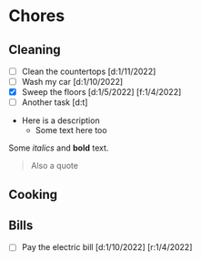 # Chores

## Cleaning

- [ ] Clean the countertops [d:1/11/2022]
- [ ] Wash my car [d:1/10/2022]
- [x] Sweep the floors [d:1/5/2022] [f:1/4/2022]
- [ ] Another task [d:t]

- Here is a description
    - Some text here too

Some *italics* and **bold** text.

> Also a quote

## Cooking

## Bills

- [ ] Pay the electric bill [d:1/10/2022] [r:1/4/2022]

